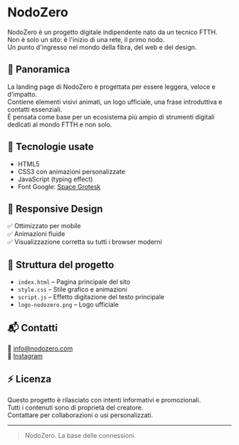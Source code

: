 # NodoZero

NodoZero è un progetto digitale indipendente nato da un tecnico FTTH.  
Non è solo un sito: è l'inizio di una rete, il primo nodo.  
Un punto d'ingresso nel mondo della fibra, del web e del design.

## 🚀 Panoramica

La landing page di NodoZero è progettata per essere leggera, veloce e d'impatto.  
Contiene elementi visivi animati, un logo ufficiale, una frase introduttiva e contatti essenziali.  
È pensata come base per un ecosistema più ampio di strumenti digitali dedicati al mondo FTTH e non solo.

## 🧰 Tecnologie usate

- HTML5
- CSS3 con animazioni personalizzate
- JavaScript (typing effect)
- Font Google: [Space Grotesk](https://fonts.google.com/specimen/Space+Grotesk)

## 📱 Responsive Design

✅ Ottimizzato per mobile  
✅ Animazioni fluide  
✅ Visualizzazione corretta su tutti i browser moderni

## 📝 Struttura del progetto

- `index.html` – Pagina principale del sito
- `style.css` – Stile grafico e animazioni
- `script.js` – Effetto digitazione del testo principale
- `logo-nodozero.png` – Logo ufficiale

## 📬 Contatti

📧 info@nodozero.com  
📸 [Instagram](https://www.instagram.com/nodozero)

## ⚡ Licenza

Questo progetto è rilasciato con intenti informativi e promozionali.  
Tutti i contenuti sono di proprietà del creatore.  
Contattare per collaborazioni o usi personalizzati.

---

> NodoZero. La base delle connessioni.
